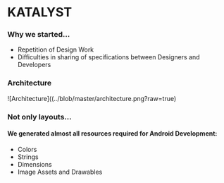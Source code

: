 # KATALYST


### Why we started...

* Repetition of Design Work
* Difficulties in sharing of specifications between Designers and Developers

### Architecture

![Architecture]((../blob/master/architecture.png?raw=true)

### Not only layouts...
#### We generated almost all resources required for Android Development:
* Colors
* Strings
* Dimensions
* Image Assets and Drawables
